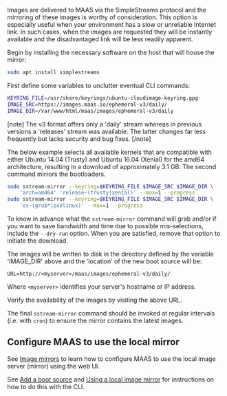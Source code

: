 Images are delivered to MAAS via the SimpleStreams protocol and the mirroring
of these images is worthy of consideration. This option is especially useful
when your environment has a slow or unreliable Internet link. In such cases,
when the images are requested they will be instantly available and the
disadvantaged link will be less readily apparent.

Begin by installing the necessary software on the host that will house the
mirror:

```bash
sudo apt install simplestreams
```

First define some variables to unclutter eventual CLI commands:

```bash
KEYRING_FILE=/usr/share/keyrings/ubuntu-cloudimage-keyring.gpg
IMAGE_SRC=https://images.maas.io/ephemeral-v3/daily/
IMAGE_DIR=/var/www/html/maas/images/ephemeral-v3/daily
```

[note]
The v3 format offers only a 'daily' stream whereas in previous versions a
'releases' stream was available. The latter changes far less frequently but
lacks security and bug fixes.
[/note]

The below example selects all available kernels that are compatible with either
Ubuntu 14.04 (Trusty) and Ubuntu 16.04 (Xenial) for the amd64 architecture,
resulting in a download of approximately 3.1 GB. The second command mirrors the
bootloaders.

```bash
sudo sstream-mirror --keyring=$KEYRING_FILE $IMAGE_SRC $IMAGE_DIR \
	'arch=amd64' 'release~(trusty|xenial)' --max=1 --progress
sudo sstream-mirror --keyring=$KEYRING_FILE $IMAGE_SRC $IMAGE_DIR \
	'os~(grub*|pxelinux)' --max=1 --progress
```

To know in advance what the `sstream-mirror` command will grab and/or if you
want to save bandwidth and time due to possible mis-selections, include the
`--dry-run` option. When you are satisfied, remove that option to initiate the
download.

The images will be written to disk in the directory defined by the variable
'IMAGE_DIR' above and the 'location' of the new boot source will be:

`URL=http://<myserver>/maas/images/ephemeral-v3/daily/`

Where `<myserver>` identifies your server's hostname or IP address.

Verify the availability of the images by visiting the above URL.

The final `sstream-mirror` command should be invoked at regular intervals (i.e.
with `cron`) to ensure the mirror contains the latest images.


## Configure MAAS to use the local mirror

See [Image mirrors][web-ui] to learn how to configure MAAS to use the local
image server (mirror) using the web UI.

See [Add a boot source][cli-add-a-boot-source] and [Using a local image
mirror][cli-using-a-local-image-mirror] for instructions on how to do this with
the CLI.


<!-- LINKS -->

[cli-using-a-local-image-mirror]: manage-cli-images.md#using-a-local-image-mirror
[cli-add-a-boot-source]: manage-cli-images.md#add-a-boot-source
[web-ui]: installconfig-images-import.md#image-mirrors